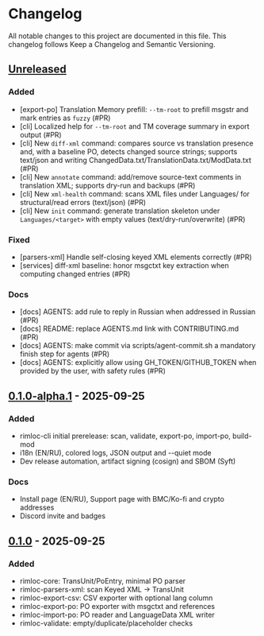 # Changelog

All notable changes to this project are documented in this file.
This changelog follows Keep a Changelog and Semantic Versioning.

## [Unreleased]
<!--
Template (copy the sections you need):

### Added
- [scope] short bullet with (#PR)

### Changed
- [scope] short bullet with (#PR)

### Fixed
- [scope] short bullet with (#PR)

### Docs
- [docs] Add README banner and move asset to `docs/assets` (#PR)

### Internal
- [internal] Introduce `rimloc-services` orchestration crate and adopt it in `scan` CLI path (#PR)
- [internal] Route `export-po`, `validate`, `import-po`, `build-mod` via services; add import/build wrappers (#PR)
-->
### Added
- [export-po] Translation Memory prefill: `--tm-root` to prefill msgstr and mark entries as `fuzzy` (#PR)
- [cli] Localized help for `--tm-root` and TM coverage summary in export output (#PR)
- [cli] New `diff-xml` command: compares source vs translation presence and, with a baseline PO, detects changed source strings; supports text/json and writing ChangedData.txt/TranslationData.txt/ModData.txt (#PR)
- [cli] New `annotate` command: add/remove source-text comments in translation XML; supports dry-run and backups (#PR)
- [cli] New `xml-health` command: scans XML files under Languages/ for structural/read errors (text/json) (#PR)
- [cli] New `init` command: generate translation skeleton under `Languages/<target>` with empty values (text/dry-run/overwrite) (#PR)

### Fixed
- [parsers-xml] Handle self-closing keyed XML elements correctly (#PR)
- [services] diff-xml baseline: honor msgctxt key extraction when computing changed entries (#PR)

### Docs
- [docs] AGENTS: add rule to reply in Russian when addressed in Russian (#PR)
- [docs] README: replace AGENTS.md link with CONTRIBUTING.md (#PR)
- [docs] AGENTS: make commit via scripts/agent-commit.sh a mandatory finish step for agents (#PR)
- [docs] AGENTS: explicitly allow using GH_TOKEN/GITHUB_TOKEN when provided by the user, with safety rules (#PR)

## [0.1.0-alpha.1] - 2025-09-25
### Added
- rimloc-cli initial prerelease: scan, validate, export-po, import-po, build-mod
- i18n (EN/RU), colored logs, JSON output and --quiet mode
- Dev release automation, artifact signing (cosign) and SBOM (Syft)

### Docs
- Install page (EN/RU), Support page with BMC/Ko-fi and crypto addresses
- Discord invite and badges

## [0.1.0] - 2025-09-25
### Added
- rimloc-core: TransUnit/PoEntry, minimal PO parser
- rimloc-parsers-xml: scan Keyed XML → TransUnit
- rimloc-export-csv: CSV exporter with optional lang column
- rimloc-export-po: PO exporter with msgctxt and references
- rimloc-import-po: PO reader and LanguageData XML writer
- rimloc-validate: empty/duplicate/placeholder checks
 
<!-- Links -->
[Unreleased]: https://github.com/0-danielviktorovich-0/RimLoc/compare/v0.1.0...HEAD
[0.1.0]: https://github.com/0-danielviktorovich-0/RimLoc/compare/v0.1.0-alpha.1...v0.1.0
[0.1.0-alpha.1]: https://github.com/0-danielviktorovich-0/RimLoc/releases/tag/v0.1.0-alpha.1
